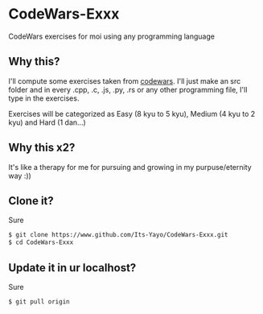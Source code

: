 # CodeWars-Exxx
CodeWars exercises for moi using any programming language

## Why this?
I'll compute some exercises taken from [codewars](https://www.codewars.com/dashboard). I'll just make an src folder and in every
.cpp, .c, .js, .py, .rs or any other programming file, I'll type in the exercises. 

Exercises will be categorized as Easy (8 kyu to 5 kyu), Medium (4 kyu to 2 kyu) and Hard (1 dan...)

## Why this x2?
It's like a therapy for me for pursuing and growing in my purpuse/eternity way :))

## Clone it?
Sure
```bash
$ git clone https://www.github.com/Its-Yayo/CodeWars-Exxx.git
$ cd CodeWars-Exxx
```

## Update it in ur localhost?
Sure
```bash
$ git pull origin
```

